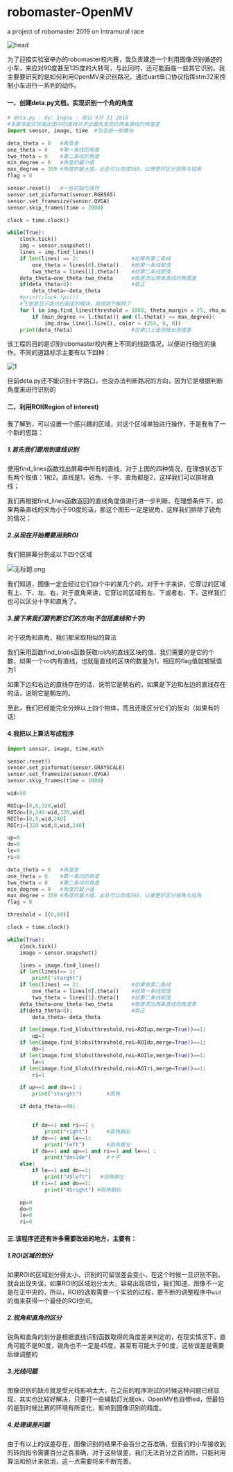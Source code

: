 # robomaster-OpenMV
a project of robomaster 2019 on Intramural race

![head](https://ksr-ugc.imgix.net/assets/022/418/689/2babfabc079b82a2ab8eb527a589baf0_original.jpg?ixlib=rb-1.1.0&w=680&fit=max&v=1535845522&auto=format&gif-q=50&q=92&s=d00b5c3ecc28b8c4790e0705a959730a)

为了迎接实验室举办的robomaster校内赛，我负责建造一个利用图像识别循迹的小车，来应对90度甚至135度的大转弯，与此同时，还可能面临一些其它识别。我主要要研究的是如何利用OpenMV来识别路况，通过uart串口协议指挥stm32来控制小车进行一系列的动作。

#### 一、创建deta.py文档，实现识别一个角的角度

```python
# deta.py - By: Engou - 周日 9月 31 2018
#本脚本能实现画出图中的直线并求出最先发现的两条直线的角度差
import sensor, image, time  #包含进一些模块

deta_theta = 0   #角度差
one_theta = 0    #第一条线的角度
two_theta = 0    #第二条线的角度
min_degree = 0   #角度的最小值
max_degree = 359 #角度的最大值，此处可以改成360，以便更好区分锐角与钝角
flag = 0

sensor.reset()   #一些初始化操作
sensor.set_pixformat(sensor.RGB565)
sensor.set_framesize(sensor.QVGA)
sensor.skip_frames(time = 2000)

clock = time.clock()

while(True):
    clock.tick()
    img = sensor.snapshot()
    lines = img.find_lines()
    if len(lines) == 2:                 #如果有第二条线
        one_theta = lines[0].theta()    #给第一条线赋值
        two_theta = lines[1].theta()    #给第二条线赋值
    deta_theta=one_theta-two_theta      #做差求出两条直线的角度差
    if(deta_theta<0):                   #取正
        deta_theta=-deta_theta
    #print(clock.fps())
    #下面是显示直线到画面的模块，具体就不解释了
    for l in img.find_lines(threshold = 1000, theta_margin = 25, rho_margin = 25):
        if (min_degree <= l.theta()) and (l.theta() <= max_degree):
            img.draw_line(l.line(), color = (255, 0, 0))
    print(deta_theta)                   #在串口上连续输出角度差
```

该工程的目的是识别robomaster校内赛上不同的线路情况，以便进行相应的操作。不同的道路标示主要有以下四种：

![1](https://i.loli.net/2018/09/30/5bb0e4c980ccd.png)

目前deta.py还不能识别十字路口，也没办法判断路况的方向，因为它是根据判断角度来进行识别的

#### 二、利用ROI(Region of interest)

我了解到，可以设置一个感兴趣的区域，对这个区域单独进行操作，于是我有了一个新的思路：

##### **1.首先我们要用到直线识别**

使用find_lines函数找出屏幕中所有的直线，对于上图的四种情况，在理想状态下有两个取值：1和2。直线是1，锐角、十字、直角都是2，这样我们可以排除直线；

我们再根据find_lines函数返回的直线角度值进行进一步判断。在理想条件下，如果两条直线的夹角小于90度的话，那这个图形一定是锐角，这样我们排除了锐角的情况；

##### **2.从现在开始需要用到ROI**

我们把屏幕分割成以下四个区域

![无标题.png](https://i.loli.net/2018/10/05/5bb76fabc939e.png)



我们知道，图像一定会经过它们四个中的某几个的，对于十字来讲，它穿过的区域有上、下、左、右，对于直角来讲，它穿过的区域有左、下或者右、下，这样我们也可以区分十字和直角了。

##### 3.**接下来我们要判断它们的方向(不包括直线和十字)**

对于锐角和直角，我们都采取相似的算法

我们采用函数find_blobs函数获取roi内的直线区块的值，我们需要的是它的个数，如果一个roi内有直线，也就是直线的区块的数量为1，相应的flag值就被赋值为1

如果下边和右边的直线存在的话，说明它是朝右的，如果是下边和左边的直线存在的话，说明它是朝左的。

至此，我们已经能完全分辨以上四个物体，而且还能区分它们的反向（如果有的话）

#### **4.我把以上算法写成程序**

```python
import sensor, image, time,math

sensor.reset()
sensor.set_pixformat(sensor.GRAYSCALE)
sensor.set_framesize(sensor.QVGA)
sensor.skip_frames(time = 2000)

wid=50

ROIup=[0,0,320,wid]
ROIdo=[0,240-wid,320,wid]
ROIle=[0,0,wid,240]
ROIri=[320-wid,0,wid,240]

up=0
do=0
le=0
ri=0

deta_theta = 0   #角度差
one_theta = 0    #第一条线的角度
two_theta = 0    #第二条线的角度
min_degree = 0   #角度的最小值
max_degree = 359 #角度的最大值，此处可以改成360，以便更好区分锐角与钝角
flag = 0

threshold = [(0,60)]

clock = time.clock()

while(True):
    clock.tick()
    image = sensor.snapshot()

    lines = image.find_lines()
    if len(lines)== 1:
        print("starght")
    if len(lines) == 2:                 #如果有第二条线
        one_theta = lines[0].theta()    #给第一条线赋值
        two_theta = lines[1].theta()    #给第二条线赋值
    deta_theta=one_theta-two_theta      #做差求出两条直线的角度差
    if(deta_theta<0):                   #取正
        deta_theta=-deta_theta

    if len(image.find_blobs(threshold,roi=ROIup,merge=True))==1:
        up=1
    if len(image.find_blobs(threshold,roi=ROIdo,merge=True))==1:
        do=1
    if len(image.find_blobs(threshold,roi=ROIle,merge=True))==1:
        le=1
    if len(image.find_blobs(threshold,roi=ROIri,merge=True))==1:
        ri=1

    if up==1 and do==1 :
        print("starght") 		#直角

    if deta_theta==90:


        if do==1 and ri==1 :
            print("right")		#直角朝右
        if do==1 and le==1:
            print("left") 		#直角朝左
        if do==1 and up==1 and ri==1 and le==1 :
            print("decide")  	#十字
    else:
        if le==1 and do==1:
            print("45left")   #锐角朝左
        if ri==1 and do==1:
            print("45right") #锐角朝右

    up=0
    do=0
    le=0
    ri=0

```

#### 三.该程序还还有许多需要改进的地方，主要有：

##### 1.**ROI区域的划分**

如果ROI的区域划分得太小，识别的可留误差会变小，在这个时候一旦识别不到，就会出现失误，如果ROI的区域划分太大，容易出现错位，我们知道，图像不一定是在正中央的，所以，ROI的选取需要一个实验的过程，要不断的调整程序中`wid` 的值来获得一个最佳的ROI空间。

##### **2.锐角和直角的区分**

锐角和直角的划分是根据直线识别函数取得的角度差来判定的，在现实情况下，直角可能不是90度，锐角也不一定是45度，甚至有可能大于90度，这些误差是需要后继调整的

##### **3.光线问题**

图像识别的缺点就是受光线影响太大，在之前的程序测试的时候这种问题已经显现，其实也比较好解决，只要打一些辅助灯光就ok，OpenMV也自带led，但最怕的是到时候比赛的环境有所变化，影响到图像识别的精度。

##### **4.处理误差问题**

由于有以上的误差存在，图像识别的结果不会百分之百准确，但我们的小车接收到的转向指令需要百分之百准确，对于这些误差，我们无法百分之百消除，只能利用算法和统计来抵消，这一点需要将来不断完善。















